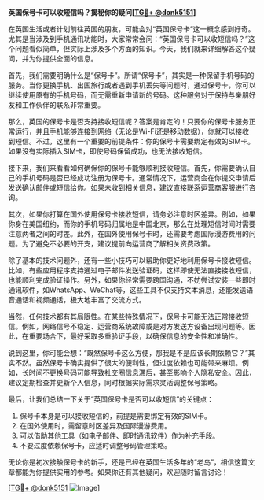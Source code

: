 **英国保号卡可以收短信吗？揭秘你的疑问[[TG💪+ @donk5151](https://t.me/s/donk5151)]**

在英国生活或者计划前往英国的朋友，可能会对“英国保号卡”这一概念感到好奇。尤其是当涉及到手机通讯功能时，大家常常会问：“英国保号卡可以收短信吗？”这个问题看似简单，但实际上涉及多个方面的知识。今天，我们就来详细解答这个疑问，并为你提供全面的信息。

首先，我们需要明确什么是“保号卡”。所谓“保号卡”，其实是一种保留手机号码的服务。当你更换手机、出国旅行或者遇到手机丢失等问题时，通过保号卡，你可以继续使用原有的手机号码，而无需重新申请新的号码。这种服务对于保持与亲朋好友和工作伙伴的联系非常重要。

那么，英国的保号卡是否支持接收短信呢？答案是肯定的！只要你的保号卡服务正常运行，并且手机能够连接到网络（无论是Wi-Fi还是移动数据），你就可以接收到短信。不过，这里有一个重要的前提条件：你的保号卡需要绑定有效的SIM卡。如果没有实际插入SIM卡，即使号码保留成功，也无法接收短信。

接下来，我们来看看如何确保你的保号卡能够顺利接收短信。首先，你需要确认自己的手机号码是否已经成功注册为保号卡。通常情况下，运营商会在你提交申请后发送确认邮件或短信给你。如果未收到相关信息，建议直接联系运营商客服进行咨询。

其次，如果你打算在国外使用保号卡接收短信，请务必注意时区差异。例如，如果你身在美国纽约，而你的手机号码归属地是中国北京，那么在处理短信时间时需要注意两者之间的时差。此外，在国外使用保号卡时，还需要考虑国际漫游费用的问题。为了避免不必要的开支，建议提前向运营商了解相关资费政策。

除了基本的技术问题外，还有一些小技巧可以帮助你更好地利用保号卡接收短信。比如，有些应用程序支持通过电子邮件发送验证码，这样即使无法直接接收短信，也能顺利完成验证操作。另外，如果你经常需要跨国沟通，不妨尝试安装一些即时通讯软件，如WhatsApp、WeChat等，这些工具不仅支持文本消息，还能发送语音通话和视频通话，极大地丰富了交流方式。

当然，任何技术都有其局限性。在某些特殊情况下，保号卡可能无法正常接收短信。例如，网络信号不稳定、运营商系统故障或是对方发送方设备出现问题等。因此，在重要场合下，最好采取多重验证手段，以确保信息的安全性和准确性。

说到这里，你可能会想：“既然保号卡这么方便，那我是不是应该长期依赖它？”其实不然。虽然保号卡确实提供了很大的便利性，但过度依赖也可能带来麻烦。例如，长时间不更换号码可能导致社交圈信息滞后，甚至影响个人隐私安全。因此，建议定期检查并更新个人信息，同时根据实际需求灵活调整保号策略。

最后，让我们总结一下关于“英国保号卡是否可以收短信”的关键点：
1. 保号卡本身是可以接收短信的，前提是需要绑定有效的SIM卡。
2. 在国外使用时，需留意时区差异及国际漫游费用。
3. 可以借助其他工具（如电子邮件、即时通讯软件）作为补充手段。
4. 不要过度依赖保号卡，应适时调整号码管理策略。

无论你是初次接触保号卡的新手，还是已经在英国生活多年的“老鸟”，相信这篇文章都能为你提供实用的参考。如果你还有其他疑问，欢迎随时留言讨论！

[[TG💪+ @donk5151](https://t.me/s/donk5151) ![Image](https://i.postimg.cc/rwNCRYN7/Snipaste-2025-04-30-17-27-05.png)]